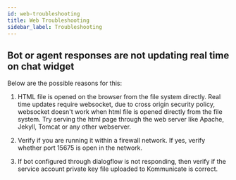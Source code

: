 ```yaml
---
id: web-troubleshooting
title: Web Troubleshooting
sidebar_label: Troubleshooting
---
```



## Bot or agent responses are not updating real time on chat widget

Below are the possible reasons for this:

1. HTML file is opened on the browser from the file system directly. Real time updates require websocket, due to cross origin security policy, websocket doesn't work when html file is opened directly from the file system.
Try serving the html page through the web server like Apache, Jekyll, Tomcat or any other webserver.

2. Verify if you are running it within a firewall network. If yes, verify whether port 15675 is open in the network.

3. If bot configured through dialogflow is not responding, then verify if the service account private key file uploaded to Kommunicate is correct.

